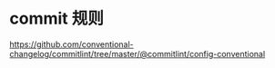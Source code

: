# commit 规则

https://github.com/conventional-changelog/commitlint/tree/master/@commitlint/config-conventional
